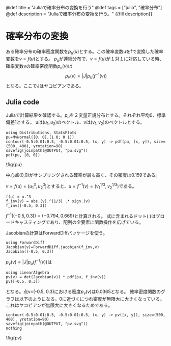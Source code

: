 @def title = "Juliaで確率分布の変換を行う"
@def tags = ["julia", "確率分布"]
@def description = "Juliaで確率分布の変換を行う。"
{{fill description}}

# 確率分布の変換
ある確率分布の確率密度関数を$p_u(u)$とする。この確率変数uをfで変換した確率変数を$v=f(u)$とする。
$p_u$が連続分布で、$v=f(u)$が１対１に対応している時、確率変数vの確率密度関数$p_v(v)$は
$$
p_v(v)=|J|p_u(f^{−1}(v))
$$
となる。ここでJはヤコビアンである。

## Julia code
Juliaで計算結果を確認する。$p_u$を２変量正規分布とする。それぞれ平均0、標準偏差1とする。
uは$(u_1,u_2)$のベクトル、vは$(v_1,v_2)$のベクトルとする。
```!
using Distributions, StatsPlots
pu=MvNormal([0, 0],[1 0; 0 1])
contour(-0.5:0.01:0.5, -0.5:0.01:0.5, (x, y) -> pdf(pu, [x, y]), size=(500, 400), yrotation=90)
savefig(joinpath(@OUTPUT, "pu.svg"))
pdf(pu, [0, 0])
```
\fig{pu}

中心点(0,0)がサンプリングされる確率が最も高く、その密度は0.159である。

$v=f(u)=(u_1^3,u_2^3)$とすると、$u=f^{-1}(v)=(v_1^{1/3},v_2^{1/3})$である。
```!
f(u) = u.^3
f_inv(v) = abs.(v).^(1/3) .* sign.(v)
f_inv([-0.5, 0.3])
```
$f^{-1}((-0.5, 0.3))=(-0.794,0.669)$と計算される。
式に含まれるドット(.)はブロードキャスティングであり、配列の全要素に関数操作を広げている。

Jacobianの計算はForwardDiffパッケージを使う。
```!
using ForwardDiff
Jacobian(v)=ForwardDiff.jacobian(f_inv,v)
Jacobian([-0.5, 0.3])
```
$p_v(v)=|J|p_u(f^{−1}(v))$は
```!
using LinearAlgebra
pv(v) = det(Jacobian(v)) * pdf(pu, f_inv(v))
pv([-0.5, 0.3])
```
となる。点v=(-0.5, 0.3)における密度$p_v(v)$は0.0365となる。
確率密度関数のグラフは以下のようになる。0に近づくにつれ密度が無限大に大きくなっている。
これはヤコビアンが無限大に大きくなるためである。
```!
contour(-0.5:0.01:0.5, -0.5:0.01:0.5, (x, y) -> pv([x, y]), size=(500, 400), yrotation=90)
savefig(joinpath(@OUTPUT, "pv.svg"))
nothing
```
\fig{pv}